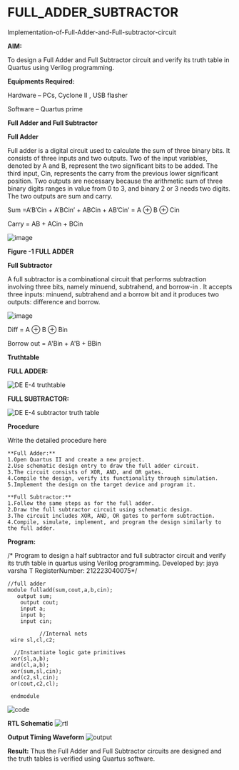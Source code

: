 # FULL_ADDER_SUBTRACTOR

Implementation-of-Full-Adder-and-Full-subtractor-circuit

**AIM:**

To design a Full Adder and Full Subtractor circuit and verify its truth table in Quartus using Verilog programming.

**Equipments Required:**

Hardware – PCs, Cyclone II , USB flasher

Software – Quartus prime

**Full Adder and Full Subtractor**

**Full Adder**

Full adder is a digital circuit used to calculate the sum of three binary bits. It consists of three inputs and two outputs. Two of the input variables, denoted by A and B, represent the two significant bits to be added. The third input, Cin, represents the carry from the previous lower significant position. Two outputs are necessary because the arithmetic sum of three binary digits ranges in value from 0 to 3, and binary 2 or 3 needs two digits. The two outputs are sum and carry.

Sum =A’B’Cin + A’BCin’ + ABCin + AB’Cin’ = A ⊕ B ⊕ Cin 

Carry = AB + ACin + BCin

![image](https://github.com/naavaneetha/FULL_ADDER_SUBTRACTOR/assets/154305477/0f30ba51-5ffb-4198-845f-18e054f675e7)

**Figure -1 FULL ADDER**

**Full Subtractor**

A full subtractor is a combinational circuit that performs subtraction involving three bits, namely minuend, subtrahend, and borrow-in . It accepts three inputs: minuend, subtrahend and a borrow bit and it produces two outputs: difference and borrow.

![image](https://github.com/naavaneetha/FULL_ADDER_SUBTRACTOR/assets/154305477/02b24f51-ab51-4304-9ad6-7b81ffc1ead5)

Diff = A ⊕ B ⊕ Bin 

Borrow out = A'Bin + A'B + BBin

**Truthtable**

**FULL ADDER:**

![DE E-4 truthtable](https://github.com/04Varsha/FULL_ADDER_SUBTRACTOR/assets/149035374/7116d2bf-8e90-4e96-bfd5-d62af11a317a)

**FULL SUBTRACTOR:**

![DE E-4 subtractor truth table](https://github.com/04Varsha/FULL_ADDER_SUBTRACTOR/assets/149035374/33d8ba16-9169-40b0-8696-3bb8e5c3a0b7)


**Procedure**

Write the detailed procedure here

~~~
**Full Adder:**
1.Open Quartus II and create a new project.
2.Use schematic design entry to draw the full adder circuit. 
3.The circuit consists of XOR, AND, and OR gates. 
4.Compile the design, verify its functionality through simulation. 
5.Implement the design on the target device and program it.

**Full Subtractor:** 
1.Follow the same steps as for the full adder. 
2.Draw the full subtractor circuit using schematic design. 
3.The circuit includes XOR, AND, OR gates to perform subtraction. 
4.Compile, simulate, implement, and program the design similarly to the full adder.
~~~

**Program:**

/* Program to design a half subtractor and full subtractor circuit and verify its truth table in quartus using Verilog programming.
Developed by: jaya varsha T
RegisterNumber: 212223040075*/
```
//full adder
module fulladd(sum,cout,a,b,cin);
   output sum;
	output cout;
	input a;
	input b;
	input cin;
	
	      //Internal nets
 wire sl,cl,c2;

  //Instantiate logic gate primitives
 xor(sl,a,b);
 and(cl,a,b);
 xor(sum,sl,cin);
 and(c2,sl,cin);
 or(cout,c2,cl);
 
 endmodule
```
![code](https://github.com/jayavarsha23219/FULL_ADDER_SUBTRACTOR/assets/150780319/3f7af2c5-d024-4da1-b97a-27bd773ea72d)

**RTL Schematic**
![rtl](https://github.com/jayavarsha23219/FULL_ADDER_SUBTRACTOR/assets/150780319/6f5378ea-f658-48ad-96a1-08aa1259b4e1)

**Output Timing Waveform**
![output](https://github.com/jayavarsha23219/FULL_ADDER_SUBTRACTOR/assets/150780319/96348570-233d-4d85-a3c5-2bca2af2fa70)

**Result:**
Thus the Full Adder and Full Subtractor circuits are designed and the truth tables is verified using Quartus software.



